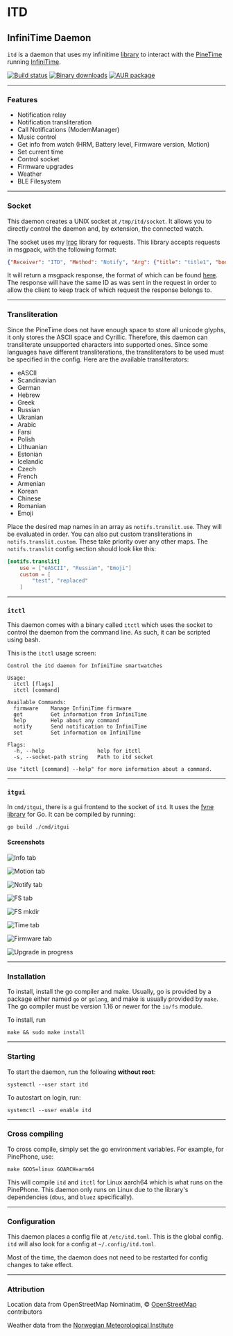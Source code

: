 # ITD
## InfiniTime Daemon

`itd` is a daemon that uses my infinitime [library](https://go.arsenm.dev/infinitime) to interact with the [PineTime](https://www.pine64.org/pinetime/) running [InfiniTime](https://infinitime.io).

[![Build status](https://ci.appveyor.com/api/projects/status/xgj5sobw76ndqaod?svg=true)](https://ci.appveyor.com/project/moussaelianarsen/itd)
[![Binary downloads](https://img.shields.io/badge/download-binary-orange)](https://minio.arsenm.dev/minio/itd/)
[![AUR package](https://img.shields.io/aur/version/itd-git?label=itd-git&logo=archlinux)](https://aur.archlinux.org/packages/itd-git/)

---

### Features

- Notification relay
- Notification transliteration
- Call Notifications (ModemManager)
- Music control
- Get info from watch (HRM, Battery level, Firmware version, Motion)
- Set current time
- Control socket
- Firmware upgrades
- Weather
- BLE Filesystem

---

### Socket

This daemon creates a UNIX socket at `/tmp/itd/socket`. It allows you to directly control the daemon and, by extension, the connected watch.

The socket uses my [lrpc](https://gitea.arsenm.dev/Arsen6331/lrpc) library for requests. This library accepts requests in msgpack, with the following format:

```json
{"Receiver": "ITD", "Method": "Notify", "Arg": {"title": "title1", "body": "body1"}, "ID": "some-id-here"}
```

It will return a msgpack response, the format of which can be found [here](https://gitea.arsenm.dev/Arsen6331/lrpc/src/branch/master/internal/types/types.go#L30). The response will have the same ID as was sent in the request in order to allow the client to keep track of which request the response belongs to.

---

### Transliteration

Since the PineTime does not have enough space to store all unicode glyphs, it only stores the ASCII space and Cyrillic. Therefore, this daemon can transliterate unsupported characters into supported ones. Since some languages have different transliterations, the transliterators to be used must be specified in the config. Here are the available transliterators:

- eASCII
- Scandinavian
- German
- Hebrew
- Greek
- Russian
- Ukranian
- Arabic
- Farsi
- Polish
- Lithuanian
- Estonian
- Icelandic
- Czech
- French
- Armenian
- Korean
- Chinese
- Romanian
- Emoji

Place the desired map names in an array as `notifs.translit.use`. They will be evaluated in order. You can also put custom transliterations in `notifs.translit.custom`. These take priority over any other maps. The `notifs.translit` config section should look like this:

```toml
[notifs.translit]
    use = ["eASCII", "Russian", "Emoji"]
    custom = [
        "test", "replaced"
    ]
```

---

### `itctl`

This daemon comes with a binary called `itctl` which uses the socket to control the daemon from the command line. As such, it can be scripted using bash.

This is the `itctl` usage screen:
```
Control the itd daemon for InfiniTime smartwatches

Usage:
  itctl [flags]
  itctl [command]

Available Commands:
  firmware    Manage InfiniTime firmware
  get         Get information from InfiniTime
  help        Help about any command
  notify      Send notification to InfiniTime
  set         Set information on InfiniTime

Flags:
  -h, --help                 help for itctl
  -s, --socket-path string   Path to itd socket

Use "itctl [command] --help" for more information about a command.
```

---

### `itgui`

In `cmd/itgui`, there is a gui frontend to the socket of `itd`. It uses the [fyne library](https://fyne.io/) for Go. It can be compiled by running:

```shell
go build ./cmd/itgui
```

#### Screenshots

![Info tab](cmd/itgui/screenshots/info.png)

![Motion tab](cmd/itgui/screenshots/motion.png)

![Notify tab](cmd/itgui/screenshots/notify.png)

![FS tab](cmd/itgui/screenshots/fs.png)

![FS mkdir](cmd/itgui/screenshots/mkdir.png)

![Time tab](cmd/itgui/screenshots/time.png)

![Firmware tab](cmd/itgui/screenshots/firmware.png)

![Upgrade in progress](cmd/itgui/screenshots/progress.png)

---

### Installation

To install, install the go compiler and make. Usually, go is provided by a package either named `go` or `golang`, and make is usually provided by `make`. The go compiler must be version 1.16 or newer for the `io/fs` module.

To install, run
```shell
make && sudo make install
```

---

### Starting

To start the daemon, run the following **without root**:

```shell
systemctl --user start itd
```

To autostart on login, run:
```shell
systemctl --user enable itd
```

---

### Cross compiling

To cross compile, simply set the go environment variables. For example, for PinePhone, use:

```shell
make GOOS=linux GOARCH=arm64
```

This will compile `itd` and `itctl` for Linux aarch64 which is what runs on the PinePhone. This daemon only runs on Linux due to the library's dependencies (`dbus`, and `bluez` specifically).

---

### Configuration

This daemon places a config file at `/etc/itd.toml`. This is the global config. `itd` will also look for a config at `~/.config/itd.toml`.

Most of the time, the daemon does not need to be restarted for config changes to take effect.

---

### Attribution

Location data from OpenStreetMap Nominatim, &copy; [OpenStreetMap](https://www.openstreetmap.org/copyright) contributors

Weather data from the [Norwegian Meteorological Institute](https://www.met.no/en)